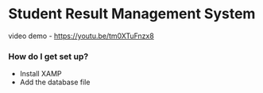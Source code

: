 # Student Result Management System

video demo - https://youtu.be/tm0XTuFnzx8

### How do I get set up? ###

* Install XAMP
* Add the database file 




